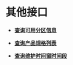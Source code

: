 # 其他接口<a name="ZH-CN_TOPIC_0052507331"></a>

-   **[查询可用分区信息](查询可用分区信息.md)**  

-   **[查询产品规格列表](查询产品规格列表.md)**  

-   **[查询维护时间窗时间段](查询维护时间窗时间段.md)**  


